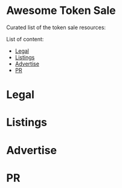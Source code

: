Awesome Token Sale
==================
Curated list of the token sale resources:

List of content:
- [Legal](#legal)
- [Listings](#listings)
- [Advertise](#advertise)
- [PR](#pr)

# Legal


# Listings


# Advertise


# PR



